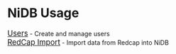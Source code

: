 # NiDB Usage

<a href="users.md" style="font-size: larger;">Users</a> - Create and manage users
<br>
<a href="redcapimport.md" style="font-size: larger;">RedCap Import</a> - Import data from Redcap into NiDB
